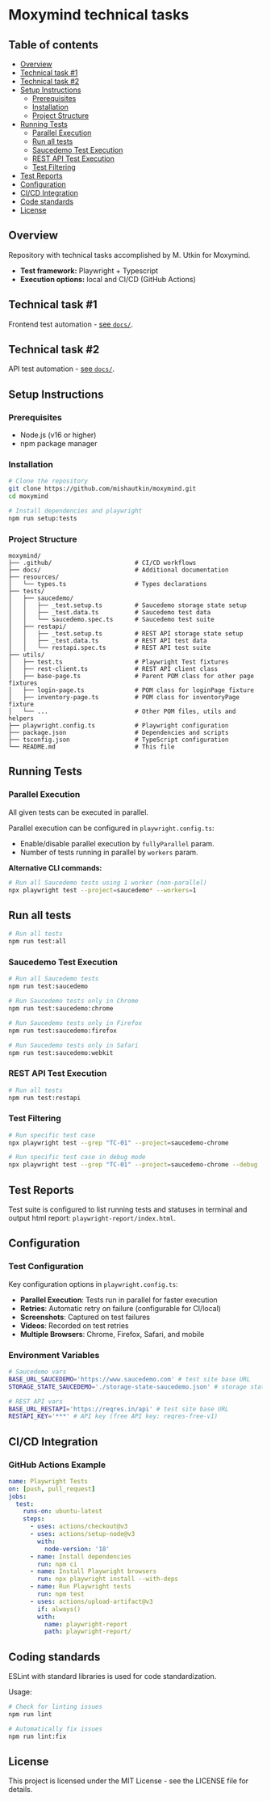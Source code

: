 # Moxymind technical tasks

## Table of contents

- [Overview](#overview)
- [Technical task #1](#technical-task-1)
- [Technical task #2](#technical-task-2)
- [Setup Instructions](#setup-instructions)
  - [Prerequisites](#prerequisites)
  - [Installation](#installation)
  - [Project Structure](#project-structure)
- [Running Tests](#running-tests)
  - [Parallel Execution](#parallel-execution)
  - [Run all tests](#run-all-tests)
  - [Saucedemo Test Execution](#saucedemo-test-execution)
  - [REST API Test Execution](#rest-api-test-execution)
  - [Test Filtering](#test-filtering)
- [Test Reports](#test-reports)
- [Configuration](#configuration)
- [CI/CD Integration](#cicd-integration)
- [Code standards](#coding-standards)
- [License](#license)

## Overview

Repository with technical tasks accomplished by M. Utkin for Moxymind.

- **Test framework:** Playwright + Typescript
- **Execution options:** local and CI/CD (GitHub Actions)

## Technical task #1

Frontend test automation - [see `docs/`](./docs/sausedemo.md).

## Technical task #2

API test automation - [see `docs/`](./docs/rest-api.md).

## Setup Instructions

### Prerequisites
- Node.js (v16 or higher)
- npm package manager

### Installation

```bash
# Clone the repository
git clone https://github.com/mishautkin/moxymind.git
cd moxymind

# Install dependencies and playwright
npm run setup:tests
```

### Project Structure

```
moxymind/
├── .github/                       # CI/CD workflows
├── docs/                          # Additional documentation
├── resources/
│   └── types.ts                   # Types declarations
├── tests/
│   ├── saucedemo/
│   │   ├── _test.setup.ts         # Saucedemo storage state setup
│   │   ├── _test.data.ts          # Saucedemo test data
│   │   └── saucedemo.spec.ts      # Saucedemo test suite
│   ├── restapi/
│   │   ├── _test.setup.ts         # REST API storage state setup
│   │   ├── _test.data.ts          # REST API test data
│   │   └── restapi.spec.ts        # REST API test suite
├── utils/
│   ├── test.ts                    # Playwright Test fixtures
│   ├── rest-client.ts             # REST API client class
│   ├── base-page.ts               # Parent POM class for other page fixtures
│   ├── login-page.ts              # POM class for loginPage fixture
│   ├── inventory-page.ts          # POM class for inventoryPage fixture
│   └── ...                        # Other POM files, utils and helpers
├── playwright.config.ts           # Playwright configuration
├── package.json                   # Dependencies and scripts
├── tsconfig.json                  # TypeScript configuration
└── README.md                      # This file
```

## Running Tests

### Parallel Execution

All given tests can be executed in parallel.

Parallel execution can be configured in `playwright.config.ts`:

- Enable/disable parallel execution by `fullyParallel` param.
- Number of tests running in parallel by `workers` param.

**Alternative CLI commands:**

```bash
# Run all Saucedemo tests using 1 worker (non-parallel)
npx playwright test --project=saucedemo* --workers=1
```

## Run all tests

```bash
# Run all tests
npm run test:all
```

### Saucedemo Test Execution

```bash
# Run all Saucedemo tests
npm run test:saucedemo

# Run Saucedemo tests only in Chrome 
npm run test:saucedemo:chrome

# Run Saucedemo tests only in Firefox 
npm run test:saucedemo:firefox

# Run Saucedemo tests only in Safari 
npm run test:saucedemo:webkit
```

### REST API Test Execution

```bash
# Run all tests
npm run test:restapi
```

### Test Filtering

```bash
# Run specific test case
npx playwright test --grep "TC-01" --project=saucedemo-chrome

# Run specific test case in debug mode
npx playwright test --grep "TC-01" --project=saucedemo-chrome --debug
```

## Test Reports

Test suite is configured to list running tests and statuses in terminal and output html report: `playwright-report/index.html`.

## Configuration

### Test Configuration

Key configuration options in `playwright.config.ts`:
- **Parallel Execution**: Tests run in parallel for faster execution
- **Retries**: Automatic retry on failure (configurable for CI/local)
- **Screenshots**: Captured on test failures
- **Videos**: Recorded on test retries
- **Multiple Browsers**: Chrome, Firefox, Safari, and mobile

### Environment Variables

```bash
# Saucedemo vars
BASE_URL_SAUCEDEMO='https://www.saucedemo.com' # test site base URL
STORAGE_STATE_SAUCEDEMO='./storage-state-saucedemo.json' # storage state file

# REST API vars
BASE_URL_RESTAPI='https://reqres.in/api' # test site base URL
RESTAPI_KEY='***' # API key (free API key: reqres-free-v1)
```

## CI/CD Integration

### GitHub Actions Example

```yaml
name: Playwright Tests
on: [push, pull_request]
jobs:
  test:
    runs-on: ubuntu-latest
    steps:
      - uses: actions/checkout@v3
      - uses: actions/setup-node@v3
        with:
          node-version: '18'
      - name: Install dependencies
        run: npm ci
      - name: Install Playwright browsers
        run: npx playwright install --with-deps
      - name: Run Playwright tests
        run: npm test
      - uses: actions/upload-artifact@v3
        if: always()
        with:
          name: playwright-report
          path: playwright-report/
```

## Coding standards

ESLint with standard libraries is used for code standardization.

Usage:

```bash
# Check for linting issues
npm run lint

# Automatically fix issues
npm run lint:fix
```


## License

This project is licensed under the MIT License - see the LICENSE file for details.
